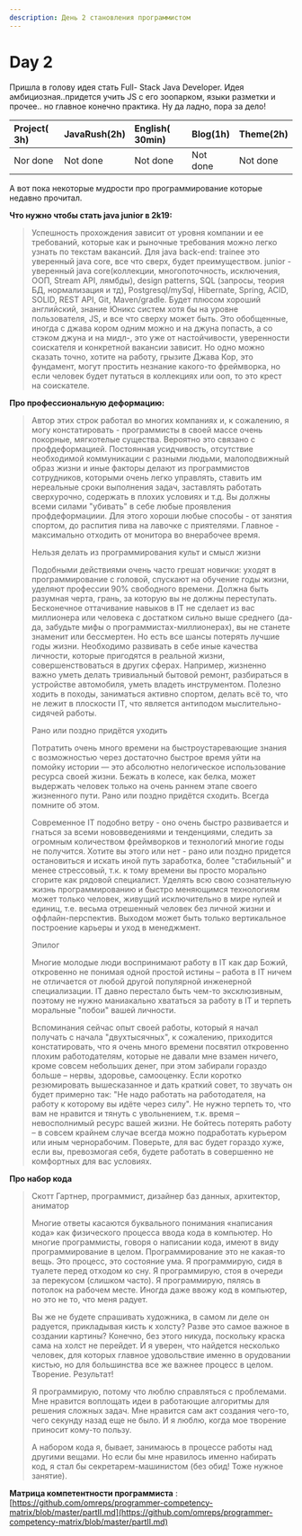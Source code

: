 ```yaml
---
description: День 2 становления программистом
---
```


# Day 2

Пришла в голову идея стать Full- Stack Java Developer. Идея амбициозная..придется учить JS с его зоопарком, языки разметки и прочее.. но главное конечно практика. Ну да ладно, пора за дело!

| Project\( 3h\) | JavaRush\(2h\) | English\( 30min\) | Blog\(1h\) | Theme\(2h\) |
| :--- | :--- | :--- | :--- | :--- |
| Nor done | Not done | Not done | Not done | Not done |

А вот пока некоторые мудрости про программирование которые недавно прочитал.

**Что нужно чтобы стать java junior в 2k19:**  

> Успешность прохождения зависит от уровня компании и ее требований, которые как и рыночные требования можно легко узнать по текстам вакансий. Для java back-end: trainee это уверенный java core, все что сверх, будет преимуществом. junior - уверенный java core\(коллекции, многопоточность, исключения, ООП, Stream API, лямбды\), design patterns, SQL \(запросы, теория БД, нормализация и тд\), Postgresql/mySql, Hibernate, Spring, ACID, SOLID, REST API, Git, Maven/gradle. Будет плюсом хороший английский, знание Юникс систем хотя бы на уровне пользователя, JS, и все что сверху может быть. Это обобщенные, иногда с джава кором одним можно и на джуна попасть, а со стэком джуна и на мидл-, это уже от настойчивости, уверенности соискателя и конкретной вакансии зависит. Но одно можно сказать точно, хотите на работу, грызите Джава Кор, это фундамент, могут простить незнание какого-то фреймворка, но если человек будет путаться в коллекциях или ооп, то это крест на соискателе.

**Про профессиональную деформацию:** 

> Автор этих строк работал во многих компаниях и, к сожалению, я могу констатировать - программисты в своей массе очень покорные, мягкотелые существа. Вероятно это связано с профдеформацией. Постоянная усидчивость, отсутствие необходимой коммуникации с разными людьми, малоподвижный образ жизни и иные факторы делают из программистов сотрудников, которыми очень легко управлять, ставить им нереальные сроки выполнения задач, заставлять работать сверхурочно, содержать в плохих условиях и т.д. Вы должны всеми силами "убивать" в себе любые проявления профдеформациии. Для этого хороши любые способы - от занятия спортом, до распития пива на лавочке с приятелями. Главное - максимально отходить от монитора во внерабочее время.  
>   
> Нельзя делать из программирования культ и смысл жизни  
>   
> Подобными действиями очень часто грешат новички: уходят в программирование с головой, спускают на обучение годы жизни, уделяют профессии 90% свободного времени. Должна быть разумная черта, грань, за которую вы не должны переступать. Бесконечное оттачивание навыков в IT не сделает из вас миллионера или человека с достатком сильно выше среднего \(да-да, забудьте мифы о программистах-миллионерах\), вы не станете знаменит или бессмертен. Но есть все шансы потерять лучшие годы жизни. Необходимо развивать в себе иные качества личности, которые пригодятся в реальной жизни, совершенствоваться в других сферах. Например, жизненно важно уметь делать тривиальный бытовой ремонт, разбираться в устройстве автомобиля, уметь владеть инструментом. Полезно ходить в походы, заниматься активно спортом, делать всё то, что не лежит в плоскости IT, что является антиподом мыслительно-сидячей работы.  
>   
> Рано или поздно придётся уходить  
>   
> Потратить очень много времени на быстроустаревающие знания с возможностью через достаточно быстрое время уйти на помойку истории — это абсолютно нелогическое использование ресурса своей жизни. Бежать в колесе, как белка, может выдержать человек только на очень раннем этапе своего жизненного пути. Рано или поздно придётся сходить. Всегда помните об этом.  
>   
> Современное IT подобно ветру - оно очень быстро развивается и гнаться за всеми нововведениями и тенденциями, следить за огромным количеством фреймворков и технологий многие годы не получится. Хотите вы этого или нет - рано или поздно придется остановиться и искать иной путь заработка, более "стабильный" и менее стрессовый, т.к. к тому времени вы просто морально сгорите как рядовой специалист. Уделять всю свою сознательную жизнь программированию и быстро меняющимся технологиям может только человек, живущий исключительно в мире нулей и единиц, т.е. весьма отрешенный человек без личной жизни и оффлайн-перспектив. Выходом может быть только вертикальное построение карьеры и уход в менеджмент.  
>   
> Эпилог  
>   
> Многие молодые люди воспринимают работу в IT как дар Божий, откровенно не понимая одной простой истины – работа в IT ничем не отличается от любой другой популярной инженерной специализации. IT давно перестало быть чем-то эксклюзивным, поэтому не нужно маниакально хвататься за работу в IT и терпеть моральные "побои" вашей личности.  
>   
> Вспоминания сейчас опыт своей работы, который я начал получать с начала "двухтысячных", к сожалению, приходится констатировать, что я очень много времени посвятил откровенно плохим работодателям, которые не давали мне взамен ничего, кроме совсем небольших денег, при этом забирали гораздо больше – нервы, здоровье, самооценку. Если коротко резюмировать вышесказанное и дать краткий совет, то звучать он будет примерно так: "Не надо работать на работодателя, на работу к которому вы идёте через силу". Не нужно терпеть то, что вам не нравится и тянуть с увольнением, т.к. время – невосполнимый ресурс вашей жизни. Не бойтесь потерять работу – в совсем крайнем случае всегда можно подработать курьером или иным чернорабочим. Поверьте, для вас будет гораздо хуже, если вы, превозмогая себя, будете работать в совершенно не комфортных для вас условиях.

**Про набор кода**

> Скотт Гартнер, программист, дизайнер баз данных, архитектор, аниматор
>
> Многие ответы касаются буквального понимания «написания кода» как физического процесса ввода кода в компьютер. Но многие программисты, говоря о написании кода, имеют в виду программирование в целом. Программирование это не какая-то вещь. Это процесс, это состояние ума. Я программирую, сидя в туалете перед отходом ко сну. Я программирую, стоя в очереди за перекусом \(слишком часто\). Я программирую, пялясь в потолок на рабочем месте. Иногда даже ввожу код в компьютер, но это не то, что меня радует.
>
> Вы же не будете спрашивать художника, в самом ли деле он радуется, прикладывая кисть к холсту? Разве это самое важное в создании картины? Конечно, без этого никуда, поскольку краска сама на холст не перейдет. И я уверен, что найдется несколько человек, для которых главное удовольствие именно в орудовании кистью, но для большинства все же важнее процесс в целом. Творение. Результат!
>
> Я программирую, потому что люблю справляться с проблемами. Мне нравится воплощать идеи в работающие алгоритмы для решения сложных задач. Мне нравится сам акт создания чего-то, чего секунду назад еще не было. И я люблю, когда мое творение приносит кому-то пользу.
>
> А набором кода я, бывает, занимаюсь в процессе работы над другими вещами. Но если бы мне нравилось именно набирать код, я стал бы секретарем-машинистом \(без обид! Тоже нужное занятие\).

**Матрица компетентности программиста** : [https://github.com/omreps/programmer-competency-matrix/blob/master/partII.md](https://github.com/omreps/programmer-competency-matrix/blob/master/partII.md)



